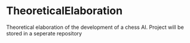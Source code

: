# TheoreticalElaboration
Theoretical elaboration of the development of a chess AI. Project will be stored in a seperate repository
